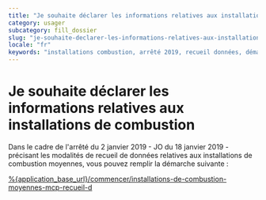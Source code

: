 ```yaml
---
title: "Je souhaite déclarer les informations relatives aux installations de combustion"
category: usager
subcategory: fill_dossier
slug: "je-souhaite-declarer-les-informations-relatives-aux-installations-de-combustion"
locale: "fr"
keywords: "installations combustion, arrêté 2019, recueil données, démarche environnementale"
---
```


# Je souhaite déclarer les informations relatives aux installations de combustion

Dans le cadre de l'arrêté du 2 janvier 2019 - JO du 18 janvier 2019 - précisant
les modalités de recueil de données relatives aux installations
de combustion moyennes, vous pouvez remplir la démarche suivante : 

[%{application_base_url}/commencer/installations-de-combustion-moyennes-mcp-recueil-d](/commencer/installations-de-combustion-moyennes-mcp-recueil-d)
